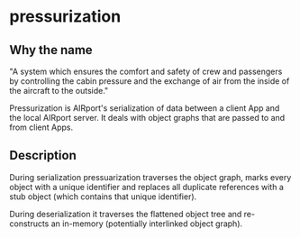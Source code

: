 # pressurization

## Why the name 

"A system which ensures the comfort and safety of crew and passengers by controlling the cabin pressure and the exchange of air from the inside of the aircraft to the outside."

Pressurization is AIRport's serialization of data between a client App and the local
AIRport server.  It deals with object graphs that are passed to and from client Apps.

## Description

During serialization pressuarization traverses the object graph, marks every object
with a unique identifier and replaces all duplicate references with a stub object
(which contains that unique identifier).

During deserialization it traverses the flattened object tree and re-constructs
an in-memory (potentially interlinked object graph).
